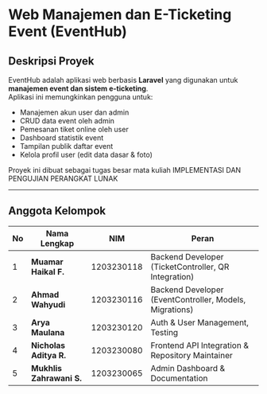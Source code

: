 # Web Manajemen dan E-Ticketing Event (EventHub)

## Deskripsi Proyek
EventHub adalah aplikasi web berbasis **Laravel** yang digunakan untuk **manajemen event dan sistem e-ticketing**.  
Aplikasi ini memungkinkan pengguna untuk:
- Manajemen akun user dan admin
- CRUD data event oleh admin
- Pemesanan tiket online oleh user
- Dashboard statistik event
- Tampilan publik daftar event
- Kelola profil user (edit data dasar & foto)

Proyek ini dibuat sebagai tugas besar mata kuliah IMPLEMENTASI DAN PENGUJIAN PERANGKAT LUNAK

---

## Anggota Kelompok

| No | Nama Lengkap | NIM | Peran |
|----|---------------|------|-------|
| 1 | **Muamar Haikal F.** | 1203230118 | Backend Developer (TicketController, QR Integration) |
| 2 | **Ahmad Wahyudi** | 1203230116 | Backend Developer (EventController, Models, Migrations) |
| 3 | **Arya Maulana** | 1203230120 | Auth & User Management, Testing |
| 4 | **Nicholas Aditya R.** | 1203230080 | Frontend API Integration & Repository Maintainer |
| 5 | **Mukhlis Zahrawani S.** | 1203230065 | Admin Dashboard & Documentation |

